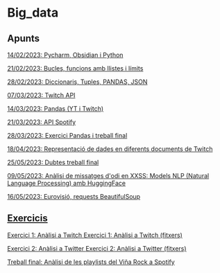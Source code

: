# Big_data

## Apunts

<a href="https://github.com/Jaume14/Big_data/blob/main/Analisi%20i%20Visualitzaci%C3%B3%20del%20Big%20Data.md#14022023-pycharm-obsidian-i-python">14/02/2023: Pycharm, Obsidian i Python</a>

<a href="https://github.com/Jaume14/Big_data/blob/main/Analisi%20i%20Visualitzaci%C3%B3%20del%20Big%20Data.md#21022023-bucles-funcions-amb-llistes-i-l%C3%ADmits">21/02/2023: Bucles, funcions amb llistes i límits</a>

<a href="https://github.com/Jaume14/Big_data/blob/main/Analisi%20i%20Visualitzaci%C3%B3%20del%20Big%20Data.md#28022023-diccionaris-tuples-pandas-json">28/02/2023: Diccionaris, Tuples, PANDAS, JSON</a>

<a href="https://github.com/Jaume14/Big_data/blob/main/Analisi%20i%20Visualitzaci%C3%B3%20del%20Big%20Data.md#07032023-twitch-api">07/03/2023: Twitch API</a>

<a href="https://github.com/Jaume14/Big_data/blob/main/Analisi%20i%20Visualitzaci%C3%B3%20del%20Big%20Data.md#14032023-pandas-yt-i-twitch">14/03/2023: Pandas (YT i Twitch)</a>

<a href="https://github.com/Jaume14/Big_data/blob/main/Analisi%20i%20Visualitzaci%C3%B3%20del%20Big%20Data.md#21032023-api-spotify">21/03/2023: API Spotify</a>

<a href="https://github.com/Jaume14/Big_data/blob/main/Analisi%20i%20Visualitzaci%C3%B3%20del%20Big%20Data.md#28032023-exercici-pandas-i-treball-final">28/03/2023: Exercici Pandas i treball final</a>

<a href="https://github.com/Jaume14/Big_data/blob/main/Analisi%20i%20Visualitzaci%C3%B3%20del%20Big%20Data.md#18042023-representaci%C3%B3-de-dades-en-diferents-documents-de-twitch"> 18/04/2023: Representació de dades en diferents documents de Twitch

<a href="https://github.com/Jaume14/Big_data/blob/main/Analisi%20i%20Visualitzaci%C3%B3%20del%20Big%20Data.md#25052023-dubtes-treball-final"> 25/05/2023: Dubtes treball final
  
<a href="https://github.com/Jaume14/Big_data/blob/main/Analisi%20i%20Visualitzaci%C3%B3%20del%20Big%20Data.md#09052023-an%C3%A0lisi-de-missatges-dodi-en-xxss-models-nlp-natural-language-processing-amb-huggingface"> 09/05/2023: Anàlisi de missatges d'odi en XXSS: Models NLP (Natural Language Processing) amb HuggingFace

<a href="https://github.com/Jaume14/Big_data/blob/main/Analisi%20i%20Visualitzaci%C3%B3%20del%20Big%20Data.md#16052023-eurovisi%C3%B3-requests-beautifulsoup"> 16/05/2023: Eurovisió, requests BeautifulSoup


## Exercicis

<a href="https://github.com/Jaume14/Big_data/blob/main/Treball_Twitch/Entrega.md"> Exercici 1: Anàlisi a Twitch
<a href="https://github.com/Jaume14/Big_data/tree/main/Treball_Twitch"> Exercici 1: Anàlisi a Twitch (fitxers)

<a href="https://github.com/Jaume14/Big_data/blob/main/Treball_Twitter/Entrega.md"> Exercici 2: Anàlisi a Twitter
<a href="https://github.com/Jaume14/Big_data/tree/main/Treball_Twitter"> Exercici 2: Anàlisi a Twitter (fitxers)

<a href="https://ddc12300.github.io/"> Treball final: Anàlisi de les playlists del Viña Rock a Spotify


